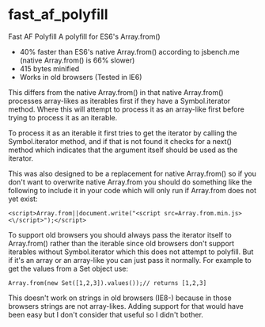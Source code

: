 # fast_af_polyfill
Fast AF Polyfill
A polyfill for ES6's Array.from()

* 40% faster than ES6's native Array.from() according to jsbench.me (native Array.from() is 66% slower)
* 415 bytes minified
* Works in old browsers (Tested in IE6)

This differs from the native Array.from() in that native Array.from() processes array-likes as iterables first if they have a Symbol.iterator method. Where this will attempt to process it as an array-like first before trying to process it as an iterable.

To process it as an iterable it first tries to get the iterator by calling the Symbol.iterator method, and if that is not found it checks for a next() method which indicates that the argument itself should be used as the iterator.

This was also designed to be a replacement for native Array.from() so if you don't want to overwrite native Array.from you should do something like the following to include it in your code which will only run if Array.from does not yet exist:

    <script>Array.from||document.write("<script src=Array.from.min.js><\/script>");</script>

To support old browsers you should always pass the iterator itself to Array.from() rather than the iterable since old browsers don't support iterables without Symbol.iterator which this does not attempt to polyfill. But if it's an array or an array-like you can just pass it normally. For example to get the values from a Set object use:

    Array.from(new Set([1,2,3]).values());// returns [1,2,3]

This doesn't work on strings in old browsers (IE8-) because in those browsers strings are not array-likes. Adding support for that would have been easy but I don't consider that useful so I didn't bother.
